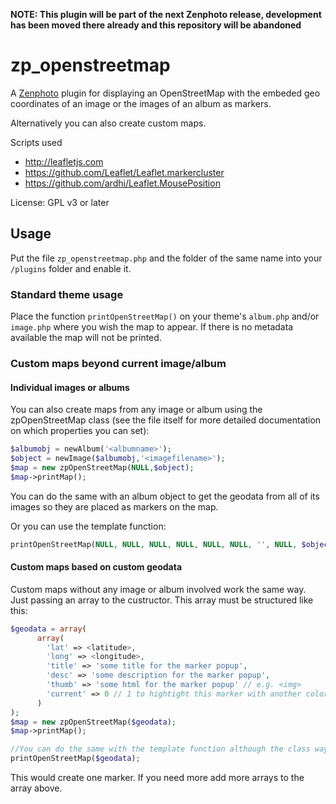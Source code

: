 **NOTE: This plugin will be part of the next Zenphoto release, development has been moved there already and this repository will be abandoned**

zp_openstreetmap
==============

A [Zenphoto](http://www.zenphoto.org) plugin for displaying an OpenStreetMap with the embeded geo coordinates of an image or the images of an album as markers.

Alternatively you can also create custom maps.

Scripts used
- http://leafletjs.com 
- https://github.com/Leaflet/Leaflet.markercluster
- https://github.com/ardhi/Leaflet.MousePosition
 
License: GPL v3 or later 
  
Usage
----------

Put the file `zp_openstreetmap.php` and the folder of the same name into your `/plugins` folder and enable it.

### Standard theme usage

Place the function `printOpenStreetMap()` on your theme's `album.php` and/or `image.php` where you wish the map to appear. If there is no metadata available the map will not be printed.

### Custom maps beyond current image/album

#### Individual images or albums

You can also create maps from any image or album using the zpOpenStreetMap class (see the file itself for more detailed documentation on which properties you can set):

```php
$albumobj = newAlbum('<albumname>');
$object = newImage($albumobj,'<imagefilename>'); 
$map = new zpOpenStreetMap(NULL,$object);
$map->printMap();
```
You can do the same with an album object to get the geodata from all of its images so they are placed as markers on the map.

Or you can use the template function: 

```php
printOpenStreetMap(NULL, NULL, NULL, NULL, NULL, NULL, '', NULL, $object);`
```

#### Custom maps based on custom geodata

Custom maps without any image or album involved work the same way. Just passing an array to the custructor. This array must be structured like this:

```php
$geodata = array(
	  array(
	    'lat' => <latitude>,
	    'long' => <longitude>,
	    'title' => 'some title for the marker popup',
	    'desc' => 'some description for the marker popup',
	    'thumb' => 'some html for the marker popup' // e.g. <img>  
	    'current' => 0 // 1 to hightight this marker with another color. Intended for the current image on album marker view but can be used otherwise, too
	  )
);
$map = new zpOpenStreetMap($geodata);
$map->printMap();

//You can do the same with the template function although the class way is more flexible.
printOpenStreetMap($geodata);
````
This would create one marker. If you need more add more arrays to the array above.
